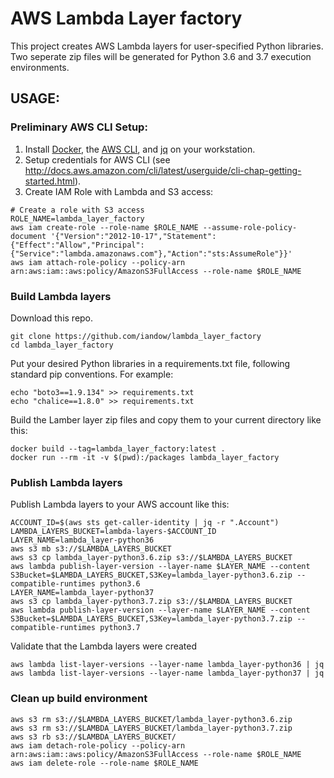 # AWS Lambda Layer factory

This project creates AWS Lambda layers for user-specified Python libraries. Two seperate zip files will be generated for Python 3.6 and 3.7 execution environments.

## USAGE:

### Preliminary AWS CLI Setup: 
1. Install [Docker](https://docs.docker.com/), the [AWS CLI](https://aws.amazon.com/cli/), and [jq](https://stedolan.github.io/jq/) on your workstation.
2. Setup credentials for AWS CLI (see http://docs.aws.amazon.com/cli/latest/userguide/cli-chap-getting-started.html).
3. Create IAM Role with Lambda and S3 access:
```
# Create a role with S3 access
ROLE_NAME=lambda_layer_factory
aws iam create-role --role-name $ROLE_NAME --assume-role-policy-document '{"Version":"2012-10-17","Statement":{"Effect":"Allow","Principal":{"Service":"lambda.amazonaws.com"},"Action":"sts:AssumeRole"}}'
aws iam attach-role-policy --policy-arn arn:aws:iam::aws:policy/AmazonS3FullAccess --role-name $ROLE_NAME
```

### Build Lambda layers
Download this repo.
```
git clone https://github.com/iandow/lambda_layer_factory
cd lambda_layer_factory
```

Put your desired Python libraries in a requirements.txt file, following standard pip conventions. For example:
```
echo "boto3==1.9.134" >> requirements.txt
echo "chalice==1.8.0" >> requirements.txt
```

Build the Lamber layer zip files and copy them to your current directory like this:
```
docker build --tag=lambda_layer_factory:latest .
docker run --rm -it -v $(pwd):/packages lambda_layer_factory
```

### Publish Lambda layers
Publish Lambda layers to your AWS account like this:
```
ACCOUNT_ID=$(aws sts get-caller-identity | jq -r ".Account")
LAMBDA_LAYERS_BUCKET=lambda-layers-$ACCOUNT_ID
LAYER_NAME=lambda_layer-python36
aws s3 mb s3://$LAMBDA_LAYERS_BUCKET
aws s3 cp lambda_layer-python3.6.zip s3://$LAMBDA_LAYERS_BUCKET
aws lambda publish-layer-version --layer-name $LAYER_NAME --content S3Bucket=$LAMBDA_LAYERS_BUCKET,S3Key=lambda_layer-python3.6.zip --compatible-runtimes python3.6
LAYER_NAME=lambda_layer-python37
aws s3 cp lambda_layer-python3.7.zip s3://$LAMBDA_LAYERS_BUCKET
aws lambda publish-layer-version --layer-name $LAYER_NAME --content S3Bucket=$LAMBDA_LAYERS_BUCKET,S3Key=lambda_layer-python3.7.zip --compatible-runtimes python3.7
```

Validate that the Lambda layers were created
```
aws lambda list-layer-versions --layer-name lambda_layer-python36 | jq
aws lambda list-layer-versions --layer-name lambda_layer-python37 | jq
```

### Clean up build environment
```
aws s3 rm s3://$LAMBDA_LAYERS_BUCKET/lambda_layer-python3.6.zip
aws s3 rm s3://$LAMBDA_LAYERS_BUCKET/lambda_layer-python3.7.zip
aws s3 rb s3://$LAMBDA_LAYERS_BUCKET/
aws iam detach-role-policy --policy-arn arn:aws:iam::aws:policy/AmazonS3FullAccess --role-name $ROLE_NAME
aws iam delete-role --role-name $ROLE_NAME
```
